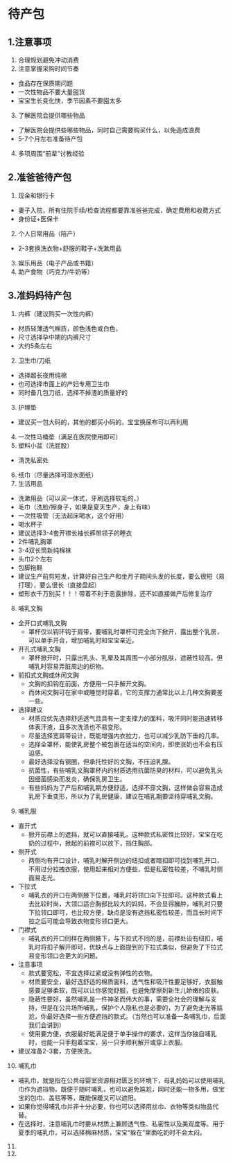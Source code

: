 # 待产包
## 1.注意事项
1. 合理规划避免冲动消费
2. 注意掌握采购时间节奏
  - 食品存在保质期问题
  - 一次性物品不要大量囤货
  - 宝宝生长变化快，季节因素不要囤太多
3. 了解医院会提供哪些物品
  - 了解医院会提供些哪些物品，同时自己需要购买什么，以免造成浪费
  - 5-7个月左右准备待产包
4. 多项周围“前辈”讨教经验

## 2.准爸爸待产包
1. 现金和银行卡
  - 妻子入院，所有住院手续/检查流程都要靠准爸爸完成，确定费用和收费方式
  - 身份证+医保卡
2. 个人日常用品（陪产）
  - 2-3套换洗衣物+舒服的鞋子+洗漱用品
3. 娱乐用品（电子产品或书籍）
4. 助产食物（巧克力/牛奶等）
   
## 3.准妈妈待产包
1. 内裤（建议购买一次性内裤）
  - 材质轻薄透气棉质，颜色浅色或白色，
  - 尺寸选择孕中期的内裤尺寸
  - 大约5条左右
2. 卫生巾/刀纸
  - 选择超长夜用纯棉
  - 也可选择市面上的产妇专用卫生巾
  - 同时备几包刀纸，选择不掉渣的质量好的
3. 护理垫
  - 建议买一包大码的，其他的都买小码的，宝宝换尿布可以再利用
4. 一次性马桶垫（满足在医院使用即可）
5. 塑料小盆（洗屁股）
  - 清洗私密处
6. 纸巾（尽量选择可湿水面纸）
7. 生活用品
  - 洗漱用品（可以买一体式，牙刷选择软毛的，）
  - 毛巾（洗脸/擦身子，如果是夏天生产，身上有味）
  - 一次性吸管（无法起床喝水，这个好用）
  - 喝水杯子
  - 建议选择3-4套开襟长袖长裤带领子的睡衣
  - 2件哺乳胸罩
  - 3-4双长筒新纯棉袜
  - 头巾2个左右
  - 包脚拖鞋
  - 建议生产前剪短发，计算好自己生产和坐月子期间头发的长度，要么很短（易打理），要么很长（直接盘起）
  - 塑形衣千万别买！！！带着不利于恶露排除，还不如直接做产后修复治疗
8. 哺乳文胸
  - 全开口式哺乳文胸
    - 罩杯仅以钩环钩于肩带，要哺乳时罩杯可完全向下掀开，露出整个乳房，可以单手开合，增加哺乳时和宝宝亲近。
  - 开孔式哺乳文胸
    - 罩杯掀开时，只露出乳头、乳晕及其周围一小部分肌肤，遮蔽性较高。但哺乳时容易弄脏周边的织物。
  - 前扣式文胸或休闲文胸
    - 文胸的扣钩在前面，方便用一只手解开文胸。
    - 而休闲文胸可在家中或睡觉时穿着，它的支撑力通常比以上几种文胸要差一些。
  - 选择建议
    - 材质应优先选择舒适透气且具有一定支撑力的面料，吸汗同时能迅速转移体表汗液，且多次洗涤也不易变形。
    - 尽量选择宽肩带设计，既能增强内衣拉力，也可以减少乳防下垂的几率。
    - 选择全罩杯，能使乳房整个被包裹在适当的空间内，即使涨奶也不会有压迫感。
    - 最好选择没有钢圈，但承托性好的文胸，不压迫乳腺。
    - 抗菌性，有些哺乳文胸罩杯内的材质选用抗菌防臭的材料，可以避免乳头因细菌感染而发炎，确保乳房卫生。
    - 有些妈妈为了产后和哺乳期方便舒适，选择不穿文胸，这样做会容易造成乳房下垂变形，所以为了乳房健康，建议在哺乳期要坚持穿哺乳文胸。
9.  哺乳服
  - 直开式
    - 掀开前襟上的遮挡，就可以直接哺乳。这种款式私密性比较好，宝宝在吃奶的过程中，掀起的前襟可以放下，挡住胸部。
  - 侧开式
    - 两侧均有开口设计，哺乳时解开侧边的纽扣或者暗扣即可找到哺乳开口，不用过分拉拽衣服，使用起来相对方便些，但是私密性较差，不哺乳时侧面易走光。
  - 下拉式
    - 哺乳衣的开口在两侧腋下位置，哺乳时将领口向下拉即可。这种款式看上去比较时尚，大领口适合胸部比较大的妈妈，不会显得臃肿，哺乳时只要下拉领口即可，也比较方便，缺点是没有遮挡私密性较差，而且长时间下拉之后可能会导致衣物变形领口更大。
  - 门襟式
    - 哺乳衣的开口同样在两侧腋下，与下拉式不同的是，前襟处设有纽扣，哺乳时将扣子解开即可，优缺点与上面提到的下拉式类似，但避免了下拉式易变形领口会更大的问题。
  - 注意事项
    - 款式要宽松，不宜选择过紧或没有弹性的衣物。
    - 材质要安全，最好选舒适的棉质面料，透气性和吸汗性要足够好，衣服触感要足够柔软，既可以让你感觉舒服，也避免摩擦到新生儿娇嫩的皮肤。
    - 隐蔽性要好，虽然哺乳是一件神圣而伟大的事，需要全社会的理解与支持，但是在公共场所哺乳，保护个人隐私也是必要的，为了避免走光等尴尬，你最好选择一些方便遮挡的款式。（当然也可以准备一条哺乳巾，后面我们会讲到）
    - 使用要方便，衣服最好能满足便于单手操作的要求，这样当你独自哺乳时，也能一只手抱着宝宝，另一只手顺利解开或穿上衣服。
  - 建议准备2-3套，方便换洗。
10. 哺乳巾
  - 哺乳巾，就是指在公共母婴室资源相对匮乏的环境下，母乳妈妈可以使用哺乳巾作为遮挡物，既便于随时哺乳，也可以避免尴尬，同时还能一物多用，做宝宝的包巾、盖毯等等，既能保暖又可以遮阳。
  - 如果你觉得哺乳巾并非十分必要，你也可以选择用丝巾、衣物等类似物品代替。
  - 在选择时，注意哺乳巾时要从材质上兼顾透气性、私密性以及美观度等。用于夏季的哺乳巾，可以选择棉麻材质，宝宝“躲在”里面吃奶时不会太闷。
11. 
12. 

